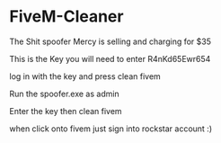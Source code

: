 # FiveM-Cleaner

The Shit spoofer Mercy is selling and charging for $35 

This is the Key you will need to enter R4nKd65Ewr654

log in with the key and press clean fivem 

Run the spoofer.exe as admin

Enter the key then clean fivem 

when click onto fivem just sign into rockstar account :)
